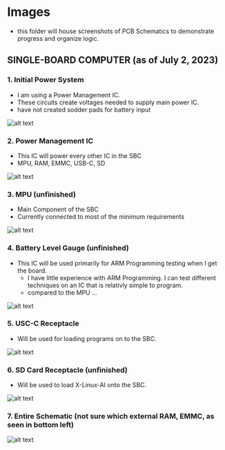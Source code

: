 # **Images**

- this folder will house screenshots of PCB Schematics to demonstrate progress and organize logic. 

## SINGLE-BOARD COMPUTER (as of July 2, 2023)
### 1. Initial Power System
- I am using a Power Management IC. 
- These circuits create voltages needed to supply main power IC. 
- have not created sodder pads for battery input 

![alt text](Images/Batt2PowerIC.png "Battery->PowerIC")


### 2. Power Management IC
- This IC will power every other IC in the SBC
- MPU, RAM, EMMC, USB-C, SD
  
![alt text](Images/PowerManagementIC.png "Power Management IC")


### 3. MPU (unfinished)
- Main Component of the SBC
- Currently connected to most of the minimum requirements

![alt text](Images/MPU.png "MPU")


### 4. Battery Level Gauge (unfinished)
- This IC will be used primarily for ARM Programming testing when I get the board. 
  - I have little experience with ARM Programming. I can test different techniques on an IC that is relativly simple to program. 
  - compared to the MPU ... 

![alt text](Images/BatteryGaugeIC.png "Battery Gauge IC")



### 5. USC-C Receptacle
- Will be used for loading programs on to the SBC. 

![alt text](Images/USBC.png "USB-C Receptacle")



### 6. SD Card Receptacle (unfinished)
- Will be used to load X-Linux-AI onto the SBC. 

![alt text](Images/SD.png "SD Card Receptacle")

### 7. Entire Schematic (not sure which external RAM, EMMC, as seen in bottom left)

![alt text](Images/Full7.2.23.png "Full Schematic Image")
